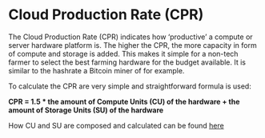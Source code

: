 # Cloud Production Rate  (CPR)


The Cloud Production Rate (CPR) indicates how ‘productive’ a compute or server hardware platform is. The higher the CPR, the more capacity in form of compute and storage is added. 
This makes it simple for a non-tech farmer to select the best farming hardware for the budget available. It is similar to the hashrate a Bitcoin miner of for example.

To calculate the CPR are very simple and straightforward formula is used:

**CPR = 1.5 * the amount of Compute Units (CU) of the hardware + the amount of Storage Units (SU) of the hardware**


How CU and SU are composed and calculated can be found [here](cloud_units.md)


